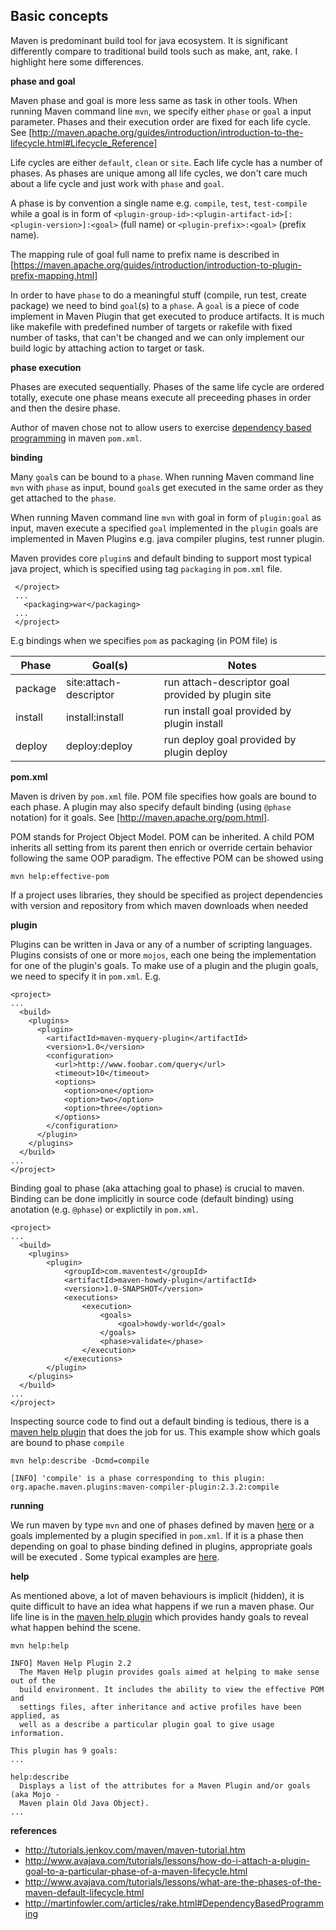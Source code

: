 ## Basic concepts

Maven is predominant build tool for java ecosystem. It is significant differently compare to traditional build tools such as make, ant, rake. I highlight here some differences. 

**phase and goal**

Maven phase and goal is more less same as task in other tools.  When running Maven command line `mvn`, we specify either `phase` or `goal` a input parameter. Phases and their execution order are fixed for each life cycle. See [http://maven.apache.org/guides/introduction/introduction-to-the-lifecycle.html#Lifecycle_Reference]

Life cycles are either `default`, `clean` or `site`. Each life cycle has a number of phases. As phases are unique among all life cycles, we don't care much about a life cycle and just work with `phase` and `goal`. 

A phase is by convention a single name e.g. `compile`, `test`, `test-compile` while a goal is in form of `<plugin-group-id>:<plugin-artifact-id>[:<plugin-version>]:<goal>` (full name) or `<plugin-prefix>:<goal>` (prefix name). 

The mapping rule of goal full name to prefix name is described in [https://maven.apache.org/guides/introduction/introduction-to-plugin-prefix-mapping.html]

In order to have `phase` to do a meaningful stuff (compile, run test,  create package) we need to bind  `goal`(s) to a `phase`. A `goal` is a piece of code implement in Maven Plugin that get executed to produce artifacts.  It is much like makefile with predefined number of targets or rakefile with fixed number of tasks, that can't be changed and we can only implement our build logic by attaching action to target or task.

**phase execution**

Phases are executed sequentially. Phases of the same life cycle are ordered totally, execute one phase means execute all preceeding phases in order and then the desire phase.

Author of maven chose not to allow users to exercise [dependency based programming](http://martinfowler.com/articles/rake.html#DependencyBasedProgramming) in maven `pom.xml`.

**binding**

Many `goal`s can be bound to a `phase`. When running Maven command line `mvn` with `phase` as input, bound `goal`s get executed in the same order as they get attached to the `phase`. 

When running Maven command line `mvn` with goal in form of `plugin:goal` as input, maven execute a specified `goal` implemented in the `plugin` goals are implemented in Maven Plugins e.g. java compiler plugins, test runner plugin.

Maven provides core `plugin`s and default binding to support most typical java project, which is specified using tag `packaging` in `pom.xml` file. 
    
     </project>
     ...  
       <packaging>war</packaging>
     ...
     </project>

E.g  bindings when we specifies `pom` as packaging (in POM file) is

 Phase         | Goal(s)                | Notes 
 ------------- |------------------------| --------------------------------------------------
 package       | site:attach-descriptor | run attach-descriptor goal provided by plugin site
 install       | install:install        | run install goal provided by plugin install
 deploy	       | deploy:deploy	        | run deploy goal provided by plugin deploy

**pom.xml**

Maven is driven by `pom.xml` file. POM file specifies how goals are bound to each phase. A plugin may also specify default binding (using `@phase` notation) for it goals. See [http://maven.apache.org/pom.html].

POM stands for Project Object Model. POM can be inherited. A child POM inherits all setting from its parent then enrich or override certain behavior following the same OOP paradigm. The effective POM can be showed using 

    mvn help:effective-pom
    
If a project uses libraries, they should be specified as project dependencies with version and repository from which maven downloads when needed

**plugin**

Plugins can be written in Java or any of a number of scripting languages. Plugins consists of one or more `mojos`, each one being the implementation for one of the plugin's goals. To make use of a plugin and the plugin goals, we need to specify it in `pom.xml`. E.g.

    <project>
    ...
      <build>
        <plugins>
          <plugin>
            <artifactId>maven-myquery-plugin</artifactId>
            <version>1.0</version>
            <configuration>
              <url>http://www.foobar.com/query</url>
              <timeout>10</timeout>
              <options>
                <option>one</option>
                <option>two</option>
                <option>three</option>
              </options>
            </configuration>
          </plugin>
        </plugins>
      </build>
    ...
    </project>

Binding goal to phase (aka attaching goal to phase) is crucial to maven. Binding can be done implicitly in source code (default binding) using anotation (e.g. `@phase`) or explictily in `pom.xml`.

    <project>
    ...
	  <build>
		<plugins>
			<plugin>
				<groupId>com.maventest</groupId>
				<artifactId>maven-howdy-plugin</artifactId>
				<version>1.0-SNAPSHOT</version>
				<executions>
					<execution>
						<goals>
							<goal>howdy-world</goal>
						</goals>
						<phase>validate</phase>
					</execution>
				</executions>
			</plugin>
		</plugins>
	  </build>
    ...
    </project>

Inspecting source code to find out a default binding is tedious, there is a [maven help plugin](http://maven.apache.org/plugins/maven-help-plugin/describe-mojo.html) that does the job for us. This example show which goals are bound to phase `compile` 

    mvn help:describe -Dcmd=compile

    [INFO] 'compile' is a phase corresponding to this plugin:
    org.apache.maven.plugins:maven-compiler-plugin:2.3.2:compile

**running**

We run maven by type `mvn` and one of phases defined by maven [here](http://maven.apache.org/guides/introduction/introduction-to-the-lifecycle.html#Lifecycle_Reference) or a goals implemented by a plugin specified in `pom.xml`. If it is a phase then depending on goal to phase binding defined in plugins, appropriate goals will be executed . Some typical examples are [here](example.md).

**help**

As mentioned above, a lot of maven behaviours is implicit (hidden), it is quite difficult to have an idea what happens if we run a maven phase. Our life line is in the [maven help plugin](http://maven.apache.org/plugins/maven-help-plugin/describe-mojo.html) which provides handy goals to reveal what happen behind the scene. 

    mvn help:help
    
    INFO] Maven Help Plugin 2.2
      The Maven Help plugin provides goals aimed at helping to make sense out of the
      build environment. It includes the ability to view the effective POM and
      settings files, after inheritance and active profiles have been applied, as
      well as a describe a particular plugin goal to give usage information.

    This plugin has 9 goals:
    ...    

    help:describe
      Displays a list of the attributes for a Maven Plugin and/or goals (aka Mojo -
      Maven plain Old Java Object).
    ...


**references**

* http://tutorials.jenkov.com/maven/maven-tutorial.htm
* http://www.avajava.com/tutorials/lessons/how-do-i-attach-a-plugin-goal-to-a-particular-phase-of-a-maven-lifecycle.html
* http://www.avajava.com/tutorials/lessons/what-are-the-phases-of-the-maven-default-lifecycle.html
* http://martinfowler.com/articles/rake.html#DependencyBasedProgramming
